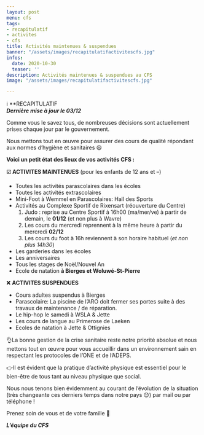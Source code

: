 ```yaml
---
layout: post
menu: cfs
tags:
- recapitulatif
- activites
- cfs
title: Activités maintenues & suspendues
banner: "/assets/images/recapitulatifactivitescfs.jpg"
infos:
  date: 2020-10-30
  teaser: ''
description: Activités maintenues & suspendues au CFS
image: "/assets/images/recapitulatifactivitescfs.jpg"

---
```

ℹ️ **RECAPITULATIF  
**_Dernière mise à jour le 03/12_**

Comme vous le savez tous, de nombreuses décisions sont actuellement prises chaque jour par le gouvernement.

Nous mettons tout en œuvre pour assurer des cours de qualité répondant aux normes d’hygiène et sanitaires 😃

**Voici un petit état des lieux de vos activités CFS :**

☑️ **ACTIVITES MAINTENUES** (pour les enfants de 12 ans et –)

* Toutes les activités parascolaires dans les écoles
* Toutes les activités extrascolaires
* Mini-Foot à Wemmel en Parascolaires: Hall des Sports
* Activités au Complexe Sportif de Rixensart (réouverture du Centre)
  1. Judo : reprise au Centre Sportif à 16h00 (ma/mer/ve) à partir de demain, le **01/12** (et non plus à Wavre)
  2. Les cours du mercredi reprennent à la même heure à partir du mercredi **02/12**
  3. Les cours du foot à 16h reviennent à son horaire habituel (_et non plus 14h30_)
* Les garderies dans les écoles
* Les anniversaires
* Tous les stages de Noël/Nouvel An
* Ecole de natation **à Bierges et Woluwé-St-Pierre**

❌ **ACTIVITES SUSPENDUES**

* Cours adultes suspendus à Bierges
* Parascolaire: La piscine de l’ARO doit fermer ses portes suite à des travaux de maintenance / de réparation.
* Le hip-hop le samedi à WSLA & Jette
* Les cours de langue au Primerose de Laeken
* Ecoles de natation à Jette & Ottignies

👌La bonne gestion de la crise sanitaire reste notre priorité absolue et nous mettons tout en œuvre pour vous accueillir dans un environnement sain en respectant les protocoles de l’ONE et de l’ADEPS.

👉Il est évident que la pratique d’activité physique est essentiel pour le bien-être de tous tant au niveau physique que social.

Nous nous tenons bien évidemment au courant de l’évolution de la situation (très changeante ces derniers temps dans notre pays 😊) par mail ou par téléphone !

Prenez soin de vous et de votre famille 🥰

**_L'équipe du CFS_**